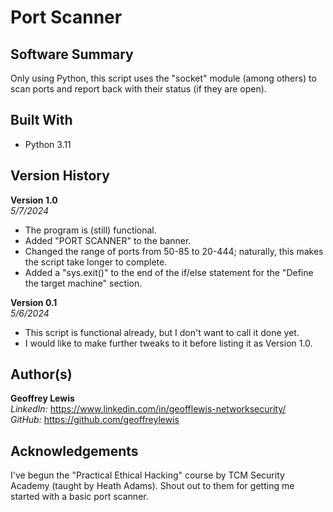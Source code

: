 # Port Scanner

## Software Summary

Only using Python, this script uses the "socket" module (among others) to scan ports and report back with their status (if they are open).

## Built With

* Python 3.11

## Version History 

**Version 1.0**  
*5/7/2024*  
* The program is (still) functional.
* Added "PORT SCANNER" to the banner.
* Changed the range of ports from 50-85 to 20-444; naturally, this makes the script take longer to complete.
* Added a "sys.exit()" to the end of the if/else statement for the "Define the target machine" section.

**Version 0.1**  
*5/6/2024*  
* This script is functional already, but I don't want to call it done yet.
* I would like to make further tweaks to it before listing it as Version 1.0.

## Author(s)

**Geoffrey Lewis**    
*LinkedIn:* https://www.linkedin.com/in/geofflewis-networksecurity/  
*GitHub:* https://github.com/geoffreylewis

## Acknowledgements

I've begun the "Practical Ethical Hacking" course by TCM Security Academy (taught by Heath Adams).  Shout out to them for getting me started with a basic port scanner.
